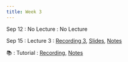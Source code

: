 ```yaml
---
title: Week 3
---
```


Sep 12
: No Lecture
  : No Lecture
  
Sep 15
: Lecture 3
  : [Recording 3](https://hku.zoom.us/rec/play/riF_TaCTIF00wphgbWhN0SY8vrhXATVe8EDj8TKklR47g5ZYM-EYuu78znm0zfT1ze96sehoN2xMMNVx.BbsC6xha3_itX-NJ), [Slides](https://docs.google.com/presentation/d/1UeZHrCAVSulxdiGdnYveTzIJ7gYvLLt-SNw2VxLPP9k/edit#slide=id.gf5583ae1f7_0_162), [Notes](https://colab.research.google.com/drive/1jf7h4VFxoyeflE7oC2zM7shGg65o1zEG?usp=sharing)
 
 📚
: Tutorial
  : [Recording](https://hku.zoom.us/rec/play/7ooFOyh3zF7i3apaSqUWji05KzIoVJT184dPKUEahi9ts_bAsgYdY3zv-Xz9MS7-i9eMX0AG3KyozvG1.sWEbniTMlHy2sw20), [Notes](https://colab.research.google.com/drive/1jf7h4VFxoyeflE7oC2zM7shGg65o1zEG#scrollTo=84HYbYg_1Lod)